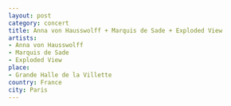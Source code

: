 ```yaml
---
layout: post
category: concert
title: Anna von Hausswolff + Marquis de Sade + Exploded View
artists: 
- Anna von Hausswolff
- Marquis de Sade
- Exploded View
place: 
- Grande Halle de la Villette
country: France
city: Paris
---
```


